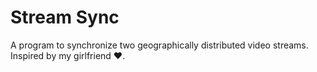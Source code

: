 # Stream Sync
A program to synchronize two geographically distributed video streams. Inspired by my girlfriend :heart:.
